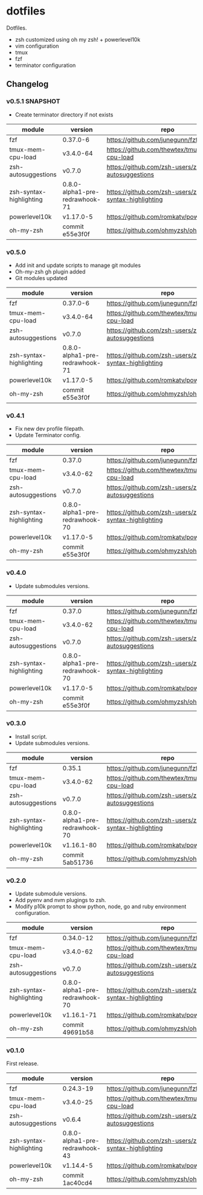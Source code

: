 # dotfiles

Dotfiles.

- zsh customized using oh my zsh! + powerlevel10k
- vim configuration
- tmux
- fzf
- terminator configuration

## Changelog

### v0.5.1 SNAPSHOT

- Create terminator directory if not exists

|module|version|repo|
|------|-------|----|
|fzf|0.37.0-6|https://github.com/junegunn/fzf|
|tmux-mem-cpu-load|v3.4.0-64|https://github.com/thewtex/tmux-mem-cpu-load|
|zsh-autosuggestions|v0.7.0|https://github.com/zsh-users/zsh-autosuggestions|
|zsh-syntax-highlighting|0.8.0-alpha1-pre-redrawhook-71|https://github.com/zsh-users/zsh-syntax-highlighting|
|powerlevel10k|v1.17.0-5|https://github.com/romkatv/powerlevel10k|
|oh-my-zsh|commit e55e3f0f|https://github.com/ohmyzsh/ohmyzsh|

### v0.5.0

- Add init and update scripts to manage git modules
- Oh-my-zsh gh plugin added
- Git modules updated

|module|version|repo|
|------|-------|----|
|fzf|0.37.0-6|https://github.com/junegunn/fzf|
|tmux-mem-cpu-load|v3.4.0-64|https://github.com/thewtex/tmux-mem-cpu-load|
|zsh-autosuggestions|v0.7.0|https://github.com/zsh-users/zsh-autosuggestions|
|zsh-syntax-highlighting|0.8.0-alpha1-pre-redrawhook-71|https://github.com/zsh-users/zsh-syntax-highlighting|
|powerlevel10k|v1.17.0-5|https://github.com/romkatv/powerlevel10k|
|oh-my-zsh|commit e55e3f0f|https://github.com/ohmyzsh/ohmyzsh|

### v0.4.1

- Fix new dev profile filepath.
- Update Terminator config.

|module|version|repo|
|------|-------|----|
|fzf|0.37.0|https://github.com/junegunn/fzf|
|tmux-mem-cpu-load|v3.4.0-62|https://github.com/thewtex/tmux-mem-cpu-load|
|zsh-autosuggestions|v0.7.0|https://github.com/zsh-users/zsh-autosuggestions|
|zsh-syntax-highlighting|0.8.0-alpha1-pre-redrawhook-70|https://github.com/zsh-users/zsh-syntax-highlighting|
|powerlevel10k|v1.17.0-5|https://github.com/romkatv/powerlevel10k|
|oh-my-zsh|commit e55e3f0f|https://github.com/ohmyzsh/ohmyzsh|

### v0.4.0

- Update submodules versions.

|module|version|repo|
|------|-------|----|
|fzf|0.37.0|https://github.com/junegunn/fzf|
|tmux-mem-cpu-load|v3.4.0-62|https://github.com/thewtex/tmux-mem-cpu-load|
|zsh-autosuggestions|v0.7.0|https://github.com/zsh-users/zsh-autosuggestions|
|zsh-syntax-highlighting|0.8.0-alpha1-pre-redrawhook-70|https://github.com/zsh-users/zsh-syntax-highlighting|
|powerlevel10k|v1.17.0-5|https://github.com/romkatv/powerlevel10k|
|oh-my-zsh|commit e55e3f0f|https://github.com/ohmyzsh/ohmyzsh|

### v0.3.0

- Install script.
- Update submodules versions.

|module|version|repo|
|------|-------|----|
|fzf|0.35.1|https://github.com/junegunn/fzf|
|tmux-mem-cpu-load|v3.4.0-62|https://github.com/thewtex/tmux-mem-cpu-load|
|zsh-autosuggestions|v0.7.0|https://github.com/zsh-users/zsh-autosuggestions|
|zsh-syntax-highlighting|0.8.0-alpha1-pre-redrawhook-70|https://github.com/zsh-users/zsh-syntax-highlighting|
|powerlevel10k|v1.16.1-80|https://github.com/romkatv/powerlevel10k|
|oh-my-zsh|commit 5ab51736|https://github.com/ohmyzsh/ohmyzsh|

### v0.2.0

- Update submodule versions.
- Add pyenv and nvm plugings to zsh.
- Modify p10k prompt to show python, node, go and ruby environment configuration.

|module|version|repo|
|------|-------|----|
|fzf|0.34.0-12|https://github.com/junegunn/fzf|
|tmux-mem-cpu-load|v3.4.0-62|https://github.com/thewtex/tmux-mem-cpu-load|
|zsh-autosuggestions|v0.7.0|https://github.com/zsh-users/zsh-autosuggestions|
|zsh-syntax-highlighting|0.8.0-alpha1-pre-redrawhook-70|https://github.com/zsh-users/zsh-syntax-highlighting|
|powerlevel10k|v1.16.1-71|https://github.com/romkatv/powerlevel10k|
|oh-my-zsh|commit 49691b58|https://github.com/ohmyzsh/ohmyzsh|

### v0.1.0

First release.

|module|version|repo|
|------|-------|----|
|fzf|0.24.3-19|https://github.com/junegunn/fzf|
|tmux-mem-cpu-load|v3.4.0-25|https://github.com/thewtex/tmux-mem-cpu-load|
|zsh-autosuggestions|v0.6.4|https://github.com/zsh-users/zsh-autosuggestions|
|zsh-syntax-highlighting|0.8.0-alpha1-pre-redrawhook-43|https://github.com/zsh-users/zsh-syntax-highlighting|
|powerlevel10k|v1.14.4-5|https://github.com/romkatv/powerlevel10k|
|oh-my-zsh|commit 1ac40cd4|https://github.com/ohmyzsh/ohmyzsh|
